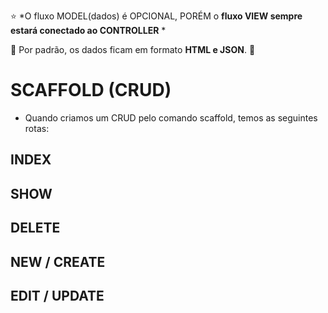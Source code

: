 
⭐ *O fluxo MODEL(dados) é OPCIONAL, PORÉM o **fluxo VIEW sempre estará conectado ao CONTROLLER** *

🧧 Por padrão, os dados ficam em formato **HTML e JSON**. 🧧

# SCAFFOLD (CRUD)
+ Quando criamos um CRUD pelo comando scaffold, temos as seguintes rotas:

## INDEX

## SHOW

## DELETE

## NEW / CREATE

## EDIT / UPDATE



